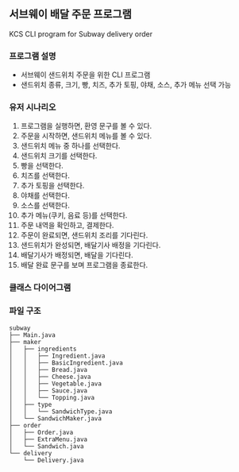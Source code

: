 ## 서브웨이 배달 주문 프로그램
KCS CLI program for Subway delivery order

### 프로그램 설명
- 서브웨이 샌드위치 주문을 위한 CLI 프로그램
- 샌드위치 종류, 크기, 빵, 치즈, 추가 토핑, 야채, 소스, 추가 메뉴 선택 가능

### 유저 시나리오
1. 프로그램을 실행하면, 환영 문구를 볼 수 있다.
2. 주문을 시작하면, 샌드위치 메뉴를 볼 수 있다.
3. 샌드위치 메뉴 중 하나를 선택한다.
4. 샌드위치 크기를 선택한다.
5. 빵을 선택한다.
6. 치즈를 선택한다.
7. 추가 토핑을 선택한다.
8. 야채를 선택한다.
9. 소스를 선택한다.
10. 추가 메뉴(쿠키, 음료 등)를 선택한다.
11. 주문 내역을 확인하고, 결제한다.
12. 주문이 완료되면, 샌드위치 조리를 기다린다.
13. 샌드위치가 완성되면, 배달기사 배정을 기다린다.
14. 배달기사가 배정되면, 배달을 기다린다.
15. 배달 완료 문구를 보며 프로그램을 종료한다.

### 클래스 다이어그램


### 파일 구조
```
subway
├── Main.java
├── maker
│   ├── ingredients
│   │   ├── Ingredient.java
│   │   ├── BasicIngredient.java
│   │   ├── Bread.java
│   │   ├── Cheese.java
│   │   ├── Vegetable.java
│   │   ├── Sauce.java
│   │   └── Topping.java
│   ├── type
│   │   └── SandwichType.java
│   └── SandwichMaker.java
├── order
│   ├── Order.java
│   ├── ExtraMenu.java
│   └── Sandwich.java
└── delivery
    └── Delivery.java
```
